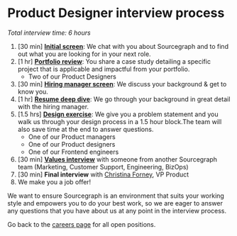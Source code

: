 # Product Designer interview process

_Total interview time: 6 hours_

1. [30 min] **[Initial screen](../initial_screen.md)**: We chat with you about Sourcegraph and to find out what you are looking for in your next role.
1. [1 hr] **[Portfolio review](./pd_portfolio_review.md)**: You share a case study detailing a specific project that is applicable and impactful from your portfolio.
   - Two of our Product Designers
1. [30 min] **[Hiring manager screen](../hm_intro_call.md)**: We discuss your background & get to know you.
1. [1 hr] **[Resume deep dive](../../../../../people-talent/talent/process/types_of_interviews.md#resume-deep-dive)**: We go through your background in great detail with the hiring manager.
1. [1.5 hrs] **[Design exercise](./pd_design_exercise.md)**: We give you a problem statement and you walk us through your design process in a 1.5 hour block.The team will also save time at the end to answer questions.
   - One of our Product managers
   - One of our Product designers
   - One of our Frontend engineers
1. [30 min] **[Values interview](../../../../../people-talent/talent/process/evaluating_values.md)** with someone from another Sourcegraph team (Marketing, Customer Support, Engineering, BizOps)
1. [30 min] **Final interview** with [Christina Forney](https://handbook.sourcegraph.com/team/#christina-forney), VP Product
1. We make you a job offer!

We want to ensure Sourcegraph is an environment that suits your working style and empowers you to do your best work, so we are eager to answer any questions that you have about us at any point in the interview process.

Go back to the [careers page](https://boards.greenhouse.io/sourcegraph91) for all open positions.
